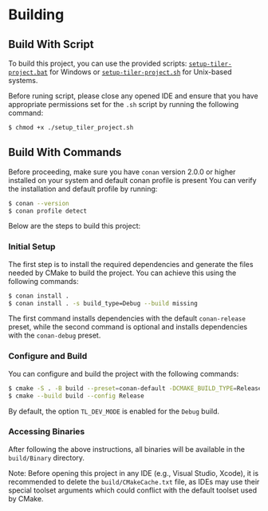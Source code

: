 # Building

## Build With Script

To build this project, you can use the provided scripts: [`setup-tiler-project.bat`](setup-tiler-project.bat) for Windows or [`setup-tiler-project.sh`](setup-tiler-project.sh) for Unix-based systems. 

Before runing script, please close any opened IDE and ensure that you have appropriate permissions set for the `.sh` script by running the following command:
```bash
$ chmod +x ./setup_tiler_project.sh
```

## Build With Commands

Before proceeding, make sure you have `conan` version 2.0.0 or higher installed on your system and default conan profile is present
You can verify the installation and default profile by running:
```bash
$ conan --version
$ conan profile detect
```

Below are the steps to build this project:

### Initial Setup

The first step is to install the required dependencies and generate the files needed by CMake to build the project. You can achieve this using the following commands:
```bash
$ conan install .
$ conan install . -s build_type=Debug --build missing
```

The first command installs dependencies with the default `conan-release` preset, while the second command is optional and installs dependencies with the `conan-debug` preset.

### Configure and Build

You can configure and build the project with the following commands:
```bash
$ cmake -S . -B build --preset=conan-default -DCMAKE_BUILD_TYPE=Release -DTL_DEV_MODE=ON
$ cmake --build build --config Release
```

By default, the option `TL_DEV_MODE` is enabled for the `Debug` build.

### Accessing Binaries

After following the above instructions, all binaries will be available in the `build/Binary` directory.

Note: Before opening this project in any IDE (e.g., Visual Studio, Xcode), it is recommended to delete the `build/CMakeCache.txt` file, as IDEs may use their special toolset arguments which could conflict with the default toolset used by CMake.